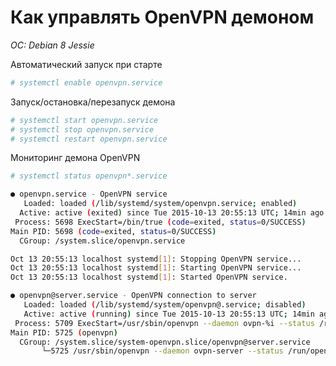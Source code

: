 # Как управлять OpenVPN демоном

_OC: Debian 8 Jessie_

Автоматический запуск при старте

```bash
# systemctl enable openvpn.service
```

Запуск/остановка/перезапуск демона

```bash
# systemctl start openvpn.service
# systemctl stop openvpn.service
# systemctl restart openvpn.service
```

Мониторинг демона OpenVPN

```bash
# systemctl status openvpn*.service

● openvpn.service - OpenVPN service
   Loaded: loaded (/lib/systemd/system/openvpn.service; enabled)
  Active: active (exited) since Tue 2015-10-13 20:55:13 UTC; 14min ago
 Process: 5698 ExecStart=/bin/true (code=exited, status=0/SUCCESS)
Main PID: 5698 (code=exited, status=0/SUCCESS)
  CGroup: /system.slice/openvpn.service

Oct 13 20:55:13 localhost systemd[1]: Stopping OpenVPN service...
Oct 13 20:55:13 localhost systemd[1]: Starting OpenVPN service...
Oct 13 20:55:13 localhost systemd[1]: Started OpenVPN service.

● openvpn@server.service - OpenVPN connection to server
   Loaded: loaded (/lib/systemd/system/openvpn@.service; disabled)
   Active: active (running) since Tue 2015-10-13 20:55:13 UTC; 14min ago
 Process: 5709 ExecStart=/usr/sbin/openvpn --daemon ovpn-%i --status /run/openvpn/%i.status 10 --cd /etc/openvpn --config /etc/openvpn/%i.conf (code=exited, status=0/SUCCESS)
Main PID: 5725 (openvpn)
  CGroup: /system.slice/system-openvpn.slice/openvpn@server.service
       └─5725 /usr/sbin/openvpn --daemon ovpn-server --status /run/openvpn/server.status 10 --cd /etc/openvpn --config ...
```

<script>
  (function(i,s,o,g,r,a,m){i['GoogleAnalyticsObject']=r;i[r]=i[r]||function(){
  (i[r].q=i[r].q||[]).push(arguments)},i[r].l=1*new Date();a=s.createElement(o),
  m=s.getElementsByTagName(o)[0];a.async=1;a.src=g;m.parentNode.insertBefore(a,m)
  })(window,document,'script','https://www.google-analytics.com/analytics.js','ga');

  ga('create', 'UA-98112747-1', 'auto');
  ga('send', 'pageview');

</script>


